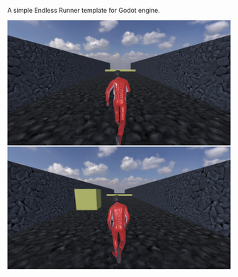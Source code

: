 A simple Endless Runner template for Godot engine.


<img src="https://github.com/surendra019/endless-runner-template-godot/blob/main/Assets/img1.png"/>
<img src="https://github.com/surendra019/endless-runner-template-godot/blob/main/Assets/img2.png"/>
